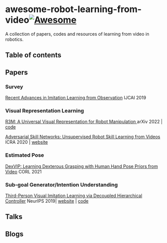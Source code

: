 # awesome-robot-learning-from-video[![Awesome](https://cdn.rawgit.com/sindresorhus/awesome/d7305f38d29fed78fa85652e3a63e154dd8e8829/media/badge.svg)](https://github.com/sindresorhus/awesome)
A collection of papers, codes and resources of learning from video in robotics.

## Table of contents



## Papers

### Survey

[Recent Advances in Imitation Learning from Observation](https://arxiv.org/pdf/1905.13566.pdf) IJCAI 2019

### Visual Representation Learning

[R3M: A Universal Visual Representation for Robot Manipulation ](https://arxiv.org/pdf/2203.12601.pdf) arXiv 2022 | [code](https://github.com/facebookresearch/r3m)

[Adversarial Skill Networks: Unsupervised Robot Skill Learning from Videos](https://arxiv.org/pdf/1910.09430.pdf) ICRA 2020 | [website](http://robotskills.cs.uni-freiburg.de/#code)

### Estimated Pose

[DexVIP: Learning Dexterous Grasping with Human Hand Pose Priors from Video](https://proceedings.mlr.press/v164/mandikal22a/mandikal22a.pdf) CORL 2021

### Sub-goal Generator/Intention Understanding

[Third-Person Visual Imitation Learning via Decoupled Hierarchical Controller](https://proceedings.neurips.cc/paper/2019/file/8a146f1a3da4700cbf03cdc55e2daae6-Paper.pdf) NeurIPS 2019| [website](https://pathak22.github.io/hierarchical-imitation/) | [code](https://github.com/pathak22/hierarchical-imitation/)



## Talks





## Blogs



